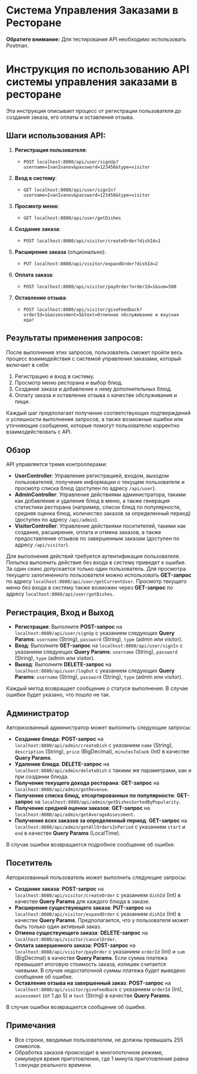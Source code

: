 # Система Управления Заказами в Ресторане

**Обратите внимание:** Для тестирования API необходимо использовать Postman.

# Инструкция по использованию API системы управления заказами в ресторане

Эта инструкция описывает процесс от регистрации пользователя до создания заказа, его оплаты и оставления отзыва.

## Шаги использования API:

1. **Регистрация пользователя**:
   - `POST localhost:8080/api/user/signUp?username=IvanIvanov&password=123456&type=visitor`

2. **Вход в систему**:
   - `GET localhost:8080/api/user/signIn?username=IvanIvanov&password=123456&type=visitor`

3. **Просмотр меню**:
   - `GET localhost:8080/api/user/getDishes`

4. **Создание заказа**:
   - `POST localhost:8080/api/visitor/createOrder?dishId=1`

5. **Расширение заказа** (опционально):
   - `PUT localhost:8080/api/visitor/expandOrder?dishId=2`

6. **Оплата заказа**:
   - `POST localhost:8080/api/visitor/payOrder?orderId=1&sum=500`

7. **Оставление отзыва**:
   - `POST localhost:8080/api/visitor/giveFeedback?orderId=1&assessment=5&text=Отличное обслуживание и вкусная еда!`

## Результаты применения запросов:

После выполнения этих запросов, пользователь сможет пройти весь процесс взаимодействия с системой управления заказами, который включает в себя:

1. Регистрацию и вход в систему.
2. Просмотр меню ресторана и выбор блюд.
3. Создание заказа и добавление к нему дополнительных блюд.
4. Оплату заказа и оставление отзыва о качестве обслуживания и пищи.

Каждый шаг предполагает получение соответствующих подтверждений о успешности выполнения запросов, а также возможные ошибки или уточняющие сообщения, которые помогут пользователю корректно взаимодействовать с API.


## Обзор
API управляется тремя контроллерами:
- **UserController**: Управление регистрацией, входом, выходом пользователей, получение информации о текущем пользователе и просмотр списка блюд (доступен по адресу `/api/user`).
- **AdminController**: Управление действиями администратора, такими как добавление и удаление блюд в меню, а также генерация статистики ресторана (например, список блюд по популярности, средняя оценка блюд, количество заказов за определенный период) (доступен по адресу `/api/admin`).
- **VisitorController**: Управление действиями посетителей, такими как создание, расширение, оплата и отмена заказов, а также предоставление отзывов по завершенным заказам (доступен по адресу `/api/visitor`).

Для выполнения действий требуется аутентификация пользователя. Попытка выполнить действие без входа в систему приведет к ошибке. За один сеанс допускается только один пользователь.
Для просмотра текущего залогиненного пользователя можно использовать **GET-запрос** по адресу `localhost:8080/api/user/getCurrentUser`. Просмотр текущего меню без входа в систему также возможен через **GET-запрос** по адресу `localhost:8080/api/user/getDishes`.

## Регистрация, Вход и Выход
- **Регистрация**: Выполните **POST-запрос** на `localhost:8080/api/user/signUp` с указанием следующих **Query Params**: `username` (String), `password` (String), `type` (admin или visitor).
- **Вход**: Выполните **GET-запрос** на `localhost:8080/api/user/signIn` с указанием следующих **Query Params**: `username` (String), `password` (String), `type` (admin или visitor).
- **Выход**: Выполните **DELETE-запрос** на `localhost:8080/api/user/logOut` с указанием следующих **Query Params**: `username` (String), `password` (String), `type` (admin или visitor).

Каждый метод возвращает сообщение о статусе выполнения. В случае ошибки будет указано, что пошло не так.

## Администратор
Авторизованный администратор может выполнить следующие запросы:
- **Создание блюда**: **POST-запрос** на `localhost:8080/api/admin/createDish` с указанием `name` (String), `description` (String), `price` (BigDecimal), `minutesToCook` (Int) в качестве **Query Params**.
- **Удаление блюда**: **DELETE-запрос** на `localhost:8080/api/admin/deleteDish` с такими же параметрами, как и при создании блюда.
- **Получение текущего дохода ресторана**: **GET-запрос** на `localhost:8080/api/admin/getRevenue`.
- **Получение списка блюд, отсортированных по популярности**: **GET-запрос** на `localhost:8080/api/admin/getDishesSortedByPopularity`.
- **Получение средней оценки заказов**: **GET-запрос** на `localhost:8080/api/admin/getAverageAssessment`.
- **Получение всех заказов за определенный период**: **GET-запрос** на `localhost:8080/api/admin/getAllOrdersInPeriod` с указанием `start` и `end` в качестве **Query Params** (LocalTime).

В случае ошибки возвращается подробное сообщение об ошибке.

## Посетитель
Авторизованный пользователь может выполнить следующие запросы:
- **Создание заказа**: **POST-запрос** на `localhost:8080/api/visitor/createOrder` с указанием `dishId` (Int) в качестве **Query Params** для каждого блюда в заказе.
- **Расширение существующего заказа**: **PUT-запрос** на `localhost:8080/api/visitor/expandOrder` с указанием `dishId` (Int) в качестве **Query Params**. Предполагается, что у пользователя может быть только один активный заказ.
- **Отмена существующего заказа**: **DELETE-запрос** на `localhost:8080/api/visitor/cancelOrder`.
- **Оплата завершенного заказа**: **POST-запрос** на `localhost:8080/api/visitor/payOrder` с указанием `orderId` (Int) и `sum` (BigDecimal) в качестве **Query Params**. Если сумма платежа превышает итоговую стоимость заказа, излишек считается чаевыми. В случае недостаточной суммы платежа будет выведено сообщение об ошибке.
- **Оставление отзыва на завершенный заказ**: **POST-запрос** на `localhost:8080/api/visitor/giveFeedback` с указанием `orderId` (Int), `assessment` (от 1 до 5) и `text` (String) в качестве **Query Params**.

В случае ошибки возвращается сообщение об ошибке.

## Примечания
- Все строки, вводимые пользователем, не должны превышать 255 символов.
- Обработка заказов происходит в многопоточном режиме, симулируя время приготовления, где 1 минута приготовления равна 1 секунде реального времени.
